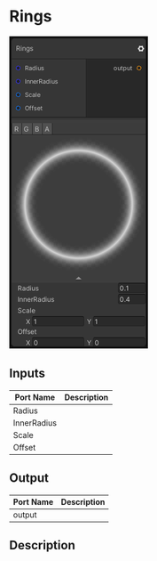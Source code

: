 # Rings
![Mixture.RingsNode](../../images/Mixture.RingsNode.png)
## Inputs
Port Name | Description
--- | ---
Radius | 
InnerRadius | 
Scale | 
Offset | 

## Output
Port Name | Description
--- | ---
output | 

## Description


